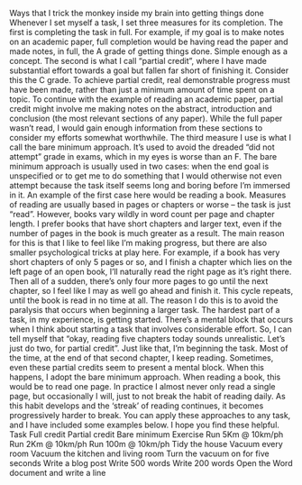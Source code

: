 Ways that I trick the monkey inside my brain into getting things done
Whenever I set myself a task, I set three measures for its completion. The first is completing the task in full. For example, if my goal is to make notes on an academic paper, full completion would be having read the paper and made notes, in full, the A grade of getting things done. Simple enough as a concept. The second is what I call “partial credit”, where I have made substantial effort towards a goal but fallen far short of finishing it. Consider this the C grade. To achieve partial credit, real demonstrable progress must have been made, rather than just a minimum amount of time spent on a topic. To continue with the example of reading an academic paper, partial credit might involve me making notes on the abstract, introduction and conclusion (the most relevant sections of any paper). While the full paper wasn’t read, I would gain enough information from these sections to consider my efforts somewhat worthwhile. 
The third measure I use is what I call the bare minimum approach. It’s used to avoid the dreaded “did not attempt” grade in exams, which in my eyes is worse than an F. The bare minimum approach is usually used in two cases: when the end goal is unspecified or to get me to do something that I would otherwise not even attempt because the task itself seems long and boring before I’m immersed in it. An example of the first case here would be reading a book. Measures of reading are usually based in pages or chapters or worse – the task is just “read”. However, books vary wildly in word count per page and chapter length. I prefer books that have short chapters and larger text, even if the number of pages in the book is much greater as a result. The main reason for this is that I like to feel like I’m making progress, but there are also smaller psychological tricks at play here. For example, if a book has very short chapters of only 5 pages or so, and I finish a chapter which lies on the left page of an open book, I’ll naturally read the right page as it’s right there. Then all of a sudden, there’s only four more pages to go until the next chapter, so I feel like I may as well go ahead and finish it. This cycle repeats, until the book is read in no time at all. 
The reason I do this is to avoid the paralysis that occurs when beginning a larger task. The hardest part of a task, in my experience, is getting started. There’s a mental block that occurs when I think about starting a task that involves considerable effort. So, I can tell myself that “okay, reading five chapters today sounds unrealistic. Let’s just do two, for partial credit”. Just like that, I’m beginning the task. Most of the time, at the end of that second chapter, I keep reading. Sometimes, even these partial credits seem to present a mental block. When this happens, I adopt the bare minimum approach. When reading a book, this would be to read one page. In practice I almost never only read a single page, but occasionally I will, just to not break the habit of reading daily. As this habit develops and the ‘streak’ of reading continues, it becomes progressively harder to break.
You can apply these approaches to any task, and I have included some examples below. I hope you find these helpful.
Task	Full credit	Partial credit	Bare minimum
Exercise	Run 5Km @ 10km/ph	Run 2Km @ 10km/ph	Run 100m @ 10km/ph
Tidy the house	Vacuum every room	Vacuum the kitchen and living room	Turn the vacuum on for five seconds
Write a blog post	Write 500 words	Write 200 words	Open the Word document and write a line


